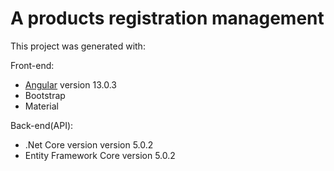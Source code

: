 # A products registration management

This project was generated with:

Front-end:
- [Angular](https://github.com/angular/angular-cli) version 13.0.3
- Bootstrap
- Material

Back-end(API):
- .Net Core version version 5.0.2
- Entity Framework Core version 5.0.2

